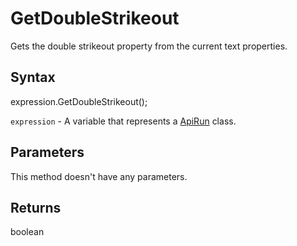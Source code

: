 # GetDoubleStrikeout

Gets the double strikeout property from the current text properties.

## Syntax

expression.GetDoubleStrikeout();

`expression` - A variable that represents a [ApiRun](../ApiRun.md) class.

## Parameters

This method doesn't have any parameters.

## Returns

boolean